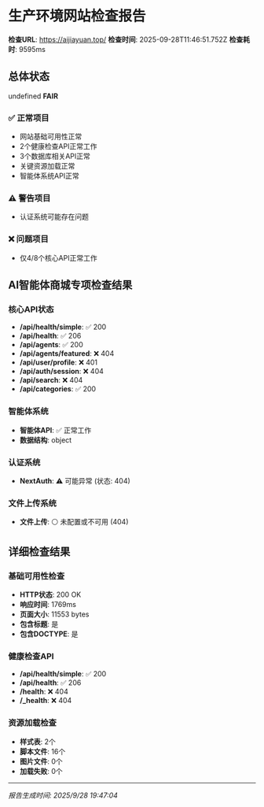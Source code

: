 # 生产环境网站检查报告

**检查URL**: https://aijiayuan.top/
**检查时间**: 2025-09-28T11:46:51.752Z
**检查耗时**: 9595ms

## 总体状态
undefined **FAIR**

### ✅ 正常项目
- 网站基础可用性正常
- 2个健康检查API正常工作
- 3个数据库相关API正常
- 关键资源加载正常
- 智能体系统API正常

### ⚠️ 警告项目
- 认证系统可能存在问题

### ❌ 问题项目
- 仅4/8个核心API正常工作

## AI智能体商城专项检查结果

### 核心API状态
- **/api/health/simple**: ✅ 200
- **/api/health**: ✅ 206
- **/api/agents**: ✅ 200
- **/api/agents/featured**: ❌ 404
- **/api/user/profile**: ❌ 401
- **/api/auth/session**: ❌ 404
- **/api/search**: ❌ 404
- **/api/categories**: ✅ 200

### 智能体系统
- **智能体API**: ✅ 正常工作
- **数据结构**: object

### 认证系统
- **NextAuth**: ⚠️ 可能异常 (状态: 404)

### 文件上传系统
- **文件上传**: ⚪ 未配置或不可用 (404)


## 详细检查结果

### 基础可用性检查
- **HTTP状态**: 200 OK
- **响应时间**: 1769ms
- **页面大小**: 11553 bytes
- **包含标题**: 是
- **包含DOCTYPE**: 是

### 健康检查API
- **/api/health/simple**: ✅ 200
- **/api/health**: ✅ 206
- **/health**: ❌ 404
- **/_health**: ❌ 404

### 资源加载检查
- **样式表**: 2个
- **脚本文件**: 16个
- **图片文件**: 0个
- **加载失败**: 0个

---
*报告生成时间: 2025/9/28 19:47:04*